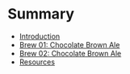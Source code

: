 # Summary

* [Introduction](README.md)
* [Brew 01: Chocolate Brown Ale](brews/01_chocolate_brown_ale.md)
* [Brew 02: Chocolate Brown Ale](brews/02_chocolate_brown_ale_md.md)
* [Resources](resources.md)

